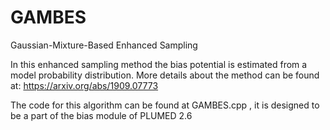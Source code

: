 # GAMBES
Gaussian-Mixture-Based Enhanced Sampling

In this enhanced sampling method the bias potential is estimated from a model probability distribution.
More details about the method can be found at: https://arxiv.org/abs/1909.07773  

The code for this algorithm can be found at GAMBES.cpp , it is designed to be a part of the bias module of PLUMED 2.6
